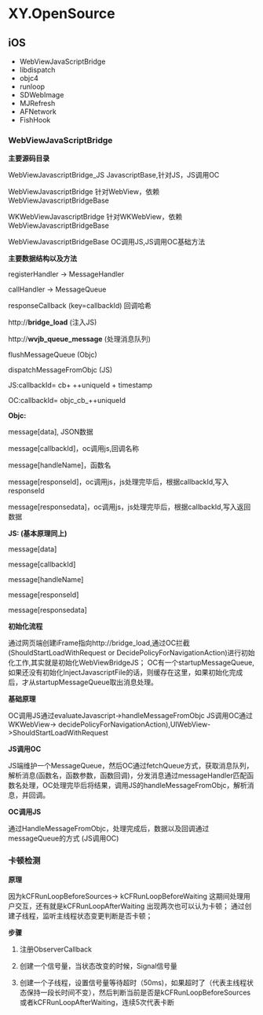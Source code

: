 # XY.OpenSource

## iOS 
* WebViewJavaScriptBridge
* libdispatch
* objc4
* runloop
* SDWebImage
* MJRefresh
* AFNetwork
* FishHook 


### WebViewJavaScriptBridge

**主要源码目录** 

WebViewJavascriptBridge_JS    JavascriptBase,针对JS，JS调用OC

WebViewJavascriptBridge         针对WebView，依赖WebViewJavascriptBridgeBase

WKWebViewJavascriptBridge   针对WKWebView，依赖WebViewJavascriptBridgeBase

WebViewJavascriptBridgeBase  OC调用JS,JS调用OC基础方法


**主要数据结构以及方法**

registerHandler   -> MessageHandler

callHandler  -> MessageQueue 

responseCallback (key=callbackId) 回调哈希

http://__bridge_load__  (注入JS)

http://__wvjb_queue_message__ (处理消息队列)

flushMessageQueue (Objc)

dispatchMessageFromObjc (JS)

JS:callbackId= cb+ ++uniqueId + timestamp

OC:callbackId= objc_cb_++uniqueId

**Objc:**

message[data], JSON数据

message[callbackId]，oc调用js,回调名称

message[handleName]，函数名

message[responseId]，oc调用js，js处理完毕后，根据callbackId,写入responseId

message[responsedata]，oc调用js，js处理完毕后，根据callbackId,写入返回数据


**JS: (基本原理同上)**

message[data]

message[callbackId]

message[handleName]

message[responseId]

message[responsedata]


**初始化流程**

通过网页端创建iFrame指向http://bridge_load,通过OC拦截(ShouldStartLoadWithRequest or DecidePolicyForNavigationAction)进行初始化工作,其实就是初始化WebViewBridgeJS；
OC有一个startupMessageQueue,如果还没有初始化InjectJavascriptFile的话，则缓存在这里，如果初始化完成后，才从startupMessageQueue取出消息处理。

**基础原理**

OC调用JS通过evaluateJavascript->handleMessageFromObjc
JS调用OC通过 WKWebView-> decidePolicyForNavigationAction),UIWebView->ShouldStartLoadWithRequest

**JS调用OC**

JS端维护一个MessageQueue，然后OC通过fetchQueue方式，获取消息队列，解析消息(函数名，函数参数，函数回调)，分发消息通过messageHandler匹配函数名处理，OC处理完毕后将结果，调用JS的handleMessageFromObjc，解析消息，并回调。

**OC调用JS**

通过HandleMessageFromObjc，处理完成后，数据以及回调通过messageQueue的方式 (JS调用OC)



### 卡顿检测

**原理**

因为kCFRunLoopBeforeSources-> kCFRunLoopBeforeWaiting 这期间处理用户交互，还有就是kCFRunLoopAfterWaiting 出现两次也可以认为卡顿；
通过创建子线程，监听主线程状态变更判断是否卡顿；

**步骤**

1. 注册ObserverCallback

2. 创建一个信号量，当状态改变的时候，Signal信号量

3. 创建一个子线程，设置信号量等待超时（50ms)，如果超时了（代表主线程状态保持一段长时间不变），然后判断当前是否是kCFRunLoopBeforeSources或者kCFRunLoopAfterWaiting，连续5次代表卡断

